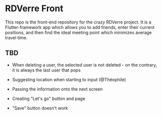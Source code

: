 # RDVerre Front

This repo is the front-end repository for the crazy RDVerre project. It is a Flutter-framework app which allows you to add friends, enter their current positions, and then find the ideal meeting point which minimizes average travel time.

## TBD

- When deleting a user, the selected user is not deleted - on the contrary, it is always the last user that pops

- Suggesting location when starting to input (@Théophile)

- Passing the information onto the next screen

- Creating "Let's go" button and page

- "Save" button doesn't work